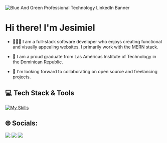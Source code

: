 
![Blue And Green Professional Technology LinkedIn Banner](https://github.com/user-attachments/assets/dfc9421d-b061-460b-a978-cb5aca82621e)

# Hi there! I'm Jesimiel

- 👩🏻‍💻  I am a full-stack software developer who enjoys creating functional and visually appealing websites. I primarily work with the MERN stack.

- 🏫  I am a proud graduate from Las Américas Institute of Technology in the Dominican Republic.

- 🎯  I'm looking forward to collaborating on open source and freelancing projects.

## 💻 Tech Stack & Tools

[![My Skills](https://skillicons.dev/icons?i=html,css,js,react,nodejs,express,mongodb,git,github,vite,vscode)](https://skillicons.dev)

## 🌐 Socials:
<a href="https://www.linkedin.com/in/jesimiel-marte/"><img src="https://img.shields.io/badge/LinkedIn-0077B5?style=for-the-badge&logo=linkedin&logoColor=white" /></a>
<a href="https://x.com/JMars_2003"><img src="https://img.shields.io/badge/X-000000?style=for-the-badge&logo=x&logoColor=white" /></a>
<a href="https://dev.to/jmars_2003"><img src="https://img.shields.io/badge/dev.to-0A0A0A?style=for-the-badge&logo=devdotto&logoColor=white" /></a>




